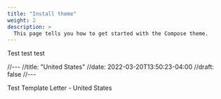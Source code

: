 ```yaml
---
title: "Install theme"
weight: 2
description: >
  This page tells you how to get started with the Compose theme.
---
```


Test test test




//---
//title: "United States"
//date: 2022-03-20T13:50:23-04:00
//draft: false
//---

Test Template Letter - United States

